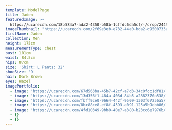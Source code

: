 ```yaml
---
template: ModelPage
title: Jaden
featuredImage: >-
  https://ucarecdn.com/18b584a7-ada2-4350-b58b-1cffdc6da5cf/-/crop/2449x1117/0,0/-/preview/
imageThumbnail: 'https://ucarecdn.com/2f69e3eb-e732-44a0-bda2-d9500733aaa5/'
firstName: Jaden
collection: Men
height: 175cm
measurementType: chest
bust: 101cm
waist: 84.5cm
hips: 87cm
size: 'Shirt: L Pants: 32'
shoeSize: '9'
hair: Dark Brown
eyes: Hazel
imagePortfolio:
  - image: 'https://ucarecdn.com/67d563ba-45b7-42cf-a7d3-34c0fcc1df81/'
  - image: 'https://ucarecdn.com/13d356f1-484a-403d-84b5-a2882370a538/'
  - image: 'https://ucarecdn.com/fbff9ce0-9664-442f-9509-1303f67256a5/'
  - image: 'https://ucarecdn.com/8bc88ce8-ef8f-4593-a091-125a5b9ebb86/'
  - image: 'https://ucarecdn.com/4fd10349-9bb0-40e7-a380-b23cc6e7976b/'
  - {}
  - {}
---
```



